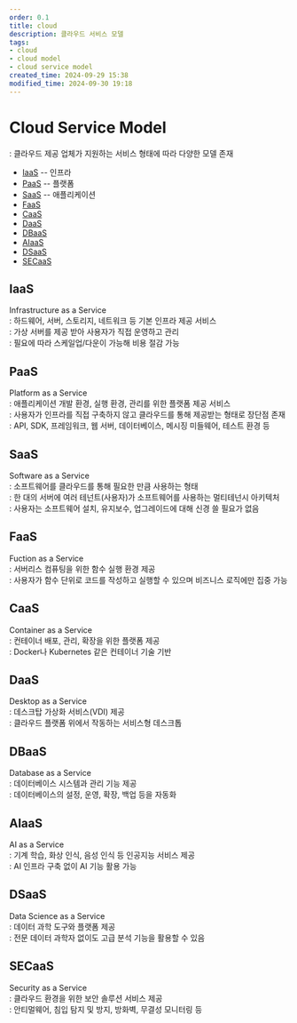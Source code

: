 ```yaml
---
order: 0.1
title: cloud
description: 클라우드 서비스 모델
tags:
- cloud
- cloud model
- cloud service model
created_time: 2024-09-29 15:38
modified_time: 2024-09-30 19:18
---
```


# Cloud Service Model
: 클라우드 제공 업체가 지원하는 서비스 형태에 따라 다양한 모델 존재

- [IaaS](#iaas) -- 인프라
- [PaaS](#paas) -- 플랫폼
- [SaaS](#saas) -- 애플리케이션
- [FaaS](#faas)
- [CaaS](#caas)
- [DaaS](#daas)
- [DBaaS](#dbaas)
- [AIaaS](#aiaas)
- [DSaaS](#dsaas)
- [SECaaS](#secaas)


## IaaS
Infrastructure as a Service  
: 하드웨어, 서버, 스토리지, 네트워크 등 기본 인프라 제공 서비스  
: 가상 서버를 제공 받아 사용자가 직접 운영하고 관리  
: 필요에 따라 스케일업/다운이 가능해 비용 절감 가능   



## PaaS
Platform as a Service  
: 애플리케이션 개발 환경, 실행 환경, 관리를 위한 플랫폼 제공 서비스  
: 사용자가 인프라를 직접 구축하지 않고 클라우드를 통해 제공받는 형태로 장단점 존재  
: API, SDK, 프레임워크, 웹 서버, 데이터베이스, 메시징 미들웨어, 테스트 환경 등



## SaaS
Software as a Service  
: 소프트웨어를 클라우드를 통해 필요한 만큼 사용하는 형태  
: 한 대의 서버에 여러 테넌트(사용자)가 소프트웨어를 사용하는 멀티테넌시 아키텍처  
: 사용자는 소프트웨어 설치, 유지보수, 업그레이드에 대해 신경 쓸 필요가 없음



## FaaS
Fuction as a Service  
: 서버리스 컴퓨팅을 위한 함수 실행 환경 제공  
: 사용자가 함수 단위로 코드를 작성하고 실행할 수 있으며 비즈니스 로직에만 집중 가능  



## CaaS
Container as a Service  
: 컨테이너 배포, 관리, 확장을 위한 플랫폼 제공  
: Docker나 Kubernetes 같은 컨테이너 기술 기반  



## DaaS
Desktop as a Service  
: 데스크탑 가상화 서비스(VDI) 제공  
: 클라우드 플랫폼 위에서 작동하는 서비스형 데스크톱  



## DBaaS
Database as a Service  
: 데이터베이스 시스템과 관리 기능 제공  
: 데이터베이스의 설정, 운영, 확장, 백업 등을 자동화



## AIaaS
AI as a Service  
: 기계 학습, 화상 인식, 음성 인식 등 인공지능 서비스 제공  
: AI 인프라 구축 없이 AI 기능 활용 가능  



## DSaaS
Data Science as a Service  
: 데이터 과학 도구와 플랫폼 제공  
: 전문 데이터 과학자 없이도 고급 분석 기능을 활용할 수 있음  



## SECaaS
Security as a Service  
: 클라우드 환경을 위한 보안 솔루션 서비스 제공  
: 안티멀웨어, 침입 탐지 및 방지, 방화벽, 무결성 모니터링 등